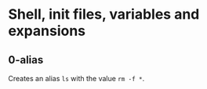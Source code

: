 # Shell, init files, variables and expansions

## 0-alias
Creates an alias `ls` with the value `rm -f *`.
